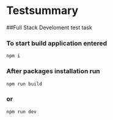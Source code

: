 # Testsummary
##Full Stack Develoment test task 
### To start build application entered 
    npm i
### After packages installation run
    npm run build
### or 
    npm run dev
